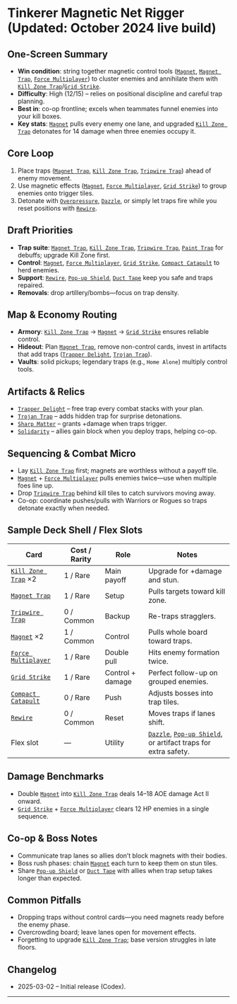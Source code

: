 # Tinkerer Magnetic Net Rigger (Updated: October 2024 live build)

## One-Screen Summary
- **Win condition**: string together magnetic control tools ([`Magnet`][card-magnet], [`Magnet Trap`][card-magnet-trap], [`Force Multiplayer`][card-force-multiplayer]) to cluster enemies and annihilate them with [`Kill Zone Trap`][card-kill-zone-trap]/[`Grid Strike`][card-grid-strike].
- **Difficulty**: High (12/15) – relies on positional discipline and careful trap planning.
- **Best in**: co-op frontline; excels when teammates funnel enemies into your kill boxes.
- **Key stats**: [`Magnet`][card-magnet] pulls every enemy one lane, and upgraded [`Kill Zone Trap`][card-kill-zone-trap] detonates for 14 damage when three enemies occupy it.

## Core Loop
1. Place traps ([`Magnet Trap`][card-magnet-trap], [`Kill Zone Trap`][card-kill-zone-trap], [`Tripwire Trap`][card-tripwire-trap]) ahead of enemy movement.
2. Use magnetic effects ([`Magnet`][card-magnet], [`Force Multiplayer`][card-force-multiplayer], [`Grid Strike`][card-grid-strike]) to group enemies onto trigger tiles.
3. Detonate with [`Overpressure`][card-overpressure], [`Dazzle`][card-dazzle], or simply let traps fire while you reset positions with [`Rewire`][card-rewire].

## Draft Priorities
- **Trap suite**: [`Magnet Trap`][card-magnet-trap], [`Kill Zone Trap`][card-kill-zone-trap], [`Tripwire Trap`][card-tripwire-trap], [`Paint Trap`][card-paint-trap] for debuffs; upgrade Kill Zone first.
- **Control**: [`Magnet`][card-magnet], [`Force Multiplayer`][card-force-multiplayer], [`Grid Strike`][card-grid-strike], [`Compact Catapult`][card-compact-catapult] to herd enemies.
- **Support**: [`Rewire`][card-rewire], [`Pop-up Shield`][card-pop-up-shield], [`Duct Tape`][card-duct-tape] keep you safe and traps repaired.
- **Removals**: drop artillery/bombs—focus on trap density.

## Map & Economy Routing
- **Armory**: [`Kill Zone Trap`][card-kill-zone-trap] → [`Magnet`][card-magnet] → [`Grid Strike`][card-grid-strike] ensures reliable control.
- **Hideout**: Plan [`Magnet Trap`][card-magnet-trap], remove non-control cards, invest in artifacts that add traps ([`Trapper Delight`][card-trapper-delight], [`Trojan Trap`][card-trojan-trap]).
- **Vaults**: solid pickups; legendary traps (e.g., `Home Alone`) multiply control tools.

## Artifacts & Relics
- [`Trapper Delight`][card-trapper-delight] – free trap every combat stacks with your plan.
- [`Trojan Trap`][card-trojan-trap] – adds hidden trap for surprise detonations.
- [`Sharp Matter`][card-sharp-matter] – grants +damage when traps trigger.
- [`Solidarity`][card-solidarity] – allies gain block when you deploy traps, helping co-op.

## Sequencing & Combat Micro
- Lay [`Kill Zone Trap`][card-kill-zone-trap] first; magnets are worthless without a payoff tile.
- [`Magnet`][card-magnet] + [`Force Multiplayer`][card-force-multiplayer] pulls enemies twice—use when multiple foes line up.
- Drop [`Tripwire Trap`][card-tripwire-trap] behind kill tiles to catch survivors moving away.
- Co-op: coordinate pushes/pulls with Warriors or Rogues so traps detonate exactly when needed.

## Sample Deck Shell / Flex Slots
| Card | Cost / Rarity | Role | Notes |
| --- | --- | --- | --- |
| [`Kill Zone Trap`][card-kill-zone-trap] ×2 | 1 / Rare | Main payoff | Upgrade for +damage and stun. |
| [`Magnet Trap`][card-magnet-trap] | 1 / Rare | Setup | Pulls targets toward kill zone. |
| [`Tripwire Trap`][card-tripwire-trap] | 0 / Common | Backup | Re-traps stragglers. |
| [`Magnet`][card-magnet] ×2 | 1 / Common | Control | Pulls whole board toward traps. |
| [`Force Multiplayer`][card-force-multiplayer] | 1 / Rare | Double pull | Hits enemy formation twice. |
| [`Grid Strike`][card-grid-strike] | 1 / Rare | Control + damage | Perfect follow-up on grouped enemies. |
| [`Compact Catapult`][card-compact-catapult] | 0 / Rare | Push | Adjusts bosses into trap tiles. |
| [`Rewire`][card-rewire] | 0 / Common | Reset | Moves traps if lanes shift. |
| Flex slot | — | Utility | [`Dazzle`][card-dazzle], [`Pop-up Shield`][card-pop-up-shield], or artifact traps for extra safety. |

## Damage Benchmarks
- Double [`Magnet`][card-magnet] into [`Kill Zone Trap`][card-kill-zone-trap] deals 14–18 AOE damage Act II onward.
- [`Grid Strike`][card-grid-strike] + [`Force Multiplayer`][card-force-multiplayer] clears 12 HP enemies in a single sequence.

## Co-op & Boss Notes
- Communicate trap lanes so allies don’t block magnets with their bodies.
- Boss rush phases: chain [`Magnet`][card-magnet] each turn to keep them on stun tiles.
- Share [`Pop-up Shield`][card-pop-up-shield] or [`Duct Tape`][card-duct-tape] with allies when trap setup takes longer than expected.

## Common Pitfalls
- Dropping traps without control cards—you need magnets ready before the enemy phase.
- Overcrowding board; leave lanes open for movement effects.
- Forgetting to upgrade [`Kill Zone Trap`][card-kill-zone-trap]; base version struggles in late floors.

## Changelog
- 2025-03-02 – Initial release (Codex).

---

[card-magnet]: https://hellcard.fandom.com/wiki/Magnet "Magnet | Hellcard Wiki"
[card-magnet-trap]: https://hellcard.fandom.com/wiki/Magnet_Trap "Magnet Trap | Hellcard Wiki"
[card-kill-zone-trap]: https://hellcard.fandom.com/wiki/Kill_Zone_Trap "Kill Zone Trap | Hellcard Wiki"
[card-tripwire-trap]: https://hellcard.fandom.com/wiki/Tripwire_Trap "Tripwire Trap | Hellcard Wiki"
[card-force-multiplayer]: https://hellcard.fandom.com/wiki/Force_Multiplayer "Force Multiplayer | Hellcard Wiki"
[card-grid-strike]: https://hellcard.fandom.com/wiki/Grid_Strike "Grid Strike | Hellcard Wiki"
[card-dazzle]: https://hellcard.fandom.com/wiki/Dazzle "Dazzle | Hellcard Wiki"
[card-rewire]: https://hellcard.fandom.com/wiki/Rewire "Rewire | Hellcard Wiki"
[card-paint-trap]: https://hellcard.fandom.com/wiki/Paint_Trap "Paint Trap | Hellcard Wiki"
[card-compact-catapult]: https://hellcard.fandom.com/wiki/Compact_Catapult "Compact Catapult | Hellcard Wiki"
[card-pop-up-shield]: https://hellcard.fandom.com/wiki/Pop-up_Shield "Pop-up Shield | Hellcard Wiki"
[card-duct-tape]: https://hellcard.fandom.com/wiki/Duct_Tape "Duct Tape | Hellcard Wiki"
[card-trapper-delight]: https://hellcard.fandom.com/wiki/Trapper_Delight "Trapper Delight | Hellcard Wiki"
[card-trojan-trap]: https://hellcard.fandom.com/wiki/Trojan_Trap "Trojan Trap | Hellcard Wiki"
[card-sharp-matter]: https://hellcard.fandom.com/wiki/Sharp_Matter "Sharp Matter | Hellcard Wiki"
[card-solidarity]: https://hellcard.fandom.com/wiki/Solidarity "Solidarity | Hellcard Wiki"
[card-overpressure]: https://hellcard.fandom.com/wiki/Overpressure "Overpressure | Hellcard Wiki"
